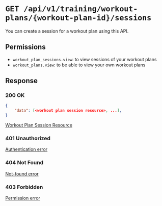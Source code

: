 # `GET /api/v1/training/workout-plans/{workout-plan-id}/sessions`
You can create a session for a workout plan using this API.


## Permissions

- `workout_plan_sessions.view`: to view sessions of your workout plans
- `workout_plans.view`: to be able to view your own workout plans

## Response

### 200 OK
```json
{
    "data": [<workout plan session resource>, ...],
}
```

[Workout Plan Session Resource](workout_plan_session_resource.md)

### 401 Unauthorized
[Authentication error](../../../_globals/authentication-errors.md)

### 404 Not Found
[Not-found error](../../../_globals/not-found-errors.md)

### 403 Forbidden
[Permission error](../../../_globals/permission-errors.md)
